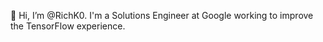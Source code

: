 👋 Hi, I’m @RichK0. I'm a Solutions Engineer at Google working to improve the TensorFlow experience.

<!---
RichK0/RichK0 is a ✨ special ✨ repository because its `README.md` (this file) appears on your GitHub profile.
You can click the Preview link to take a look at your changes.
--->
